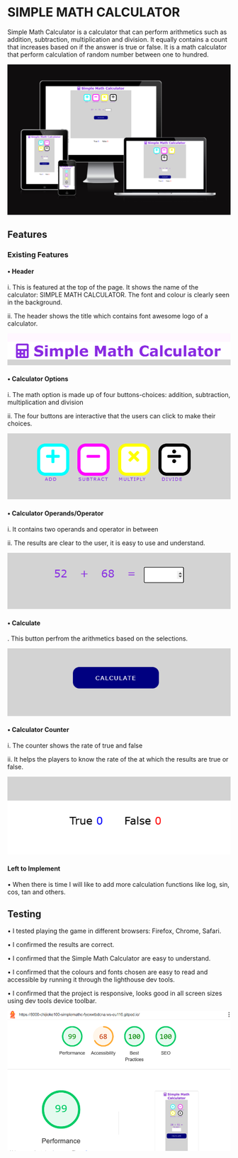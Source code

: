 # SIMPLE MATH CALCULATOR
Simple Math Calculator is a calculator that can perform arithmetics such as addition, subtraction, multiplication and division.
It equally contains a count that increases based on if the answer is true or false. It is a math calculator that perform calculation of random number between one to hundred.

![Responsive Image](<assets/images/responsiveimage.png>)

## Features <br>

### Existing Features

#### •	Header

i. This is featured at the top of the page. It shows the name of the calculator: SIMPLE MATH CALCULATOR. The font and colour is clearly seen in the background.

  ii.	The header shows the title which contains font awesome logo of a calculator.

![Header image](<assets/images/headerpix.png>)

#### •	Calculator Options
i.	The math option is made up of four buttons-choices: addition, subtraction, multiplication and division

ii. The four buttons are interactive that the users can click to make their choices.

![Math option image](<assets/images/mathoption.png>)

#### •	Calculator Operands/Operator
i. It contains two operands and operator in between

ii.	The results are clear to the user, it is easy to use and understand.  

![operands/operator](<assets/images/operands&operator.png>)

#### •	Calculate

  . This button perfrom the arithmetics based on the selections.

  ![calculator image](<assets/images/calculateimage.png>)

#### •	Calculator Counter
i.	The  counter shows the rate of true and false

ii.	 It helps the players to know the rate of the at which the results are true or false.

![calculator counter](<assets/images/trueorfalse.png>)  

#### Left to Implement
•	When there is time I will like to add more calculation functions like log, sin, cos, tan and others.

## Testing
•	I tested playing the game in different browsers: Firefox, Chrome, Safari.

•	I confirmed the results are correct.

•	I confirmed that the Simple Math Calculator are easy to understand.

•	I confirmed that the colours and fonts chosen are easy to read and accessible by running it through the lighthouse dev tools.

•	I confirmed that the project is responsive, looks good in all screen sizes using dev tools device toolbar.

![Lighthouse view](<assets/images/lighthouseimage.png>)



